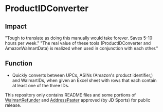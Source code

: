 # ProductIDConverter

## Impact
"Tough to translate as doing this manually would take forever. Saves 5-10 hours per week."​
"The real value of these tools (ProductIDConverter and AmazonWalmartData) is realized when used in conjunction with each other."

## Function
* Quickly converts between UPCs, ASINs (Amazon's product identifier,) and WalmartIDs, when given an Excel sheet with rows that each contain at least one of the three IDs.

This repository only contains README files and some portions of [WalmartRefunder](https://github.com/Patricol/JDSports-public/tree/master/WalmartRefunder#walmartrefunder) and [AddressPaster](https://github.com/Patricol/JDSports-public/tree/master/AddressPaster#address-paster) approved (by JD Sports) for public release.
